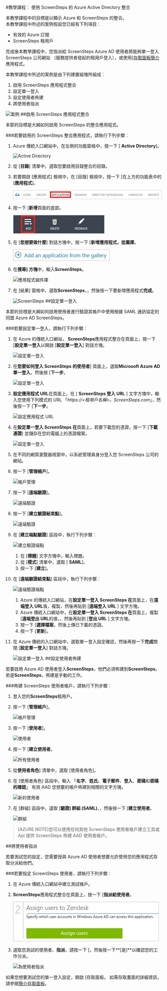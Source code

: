 <properties 
    pageTitle="教學課程︰ Azure Active Directory 整合 ScreenSteps |Microsoft Azure" 
    description="瞭解如何使用 ScreenSteps 與 Azure Active Directory 啟用單一登入、 自動化佈建和更多 ！" 
    services="active-directory" 
    authors="jeevansd"  
    documentationCenter="na" 
    manager="femila"/>
<tags 
    ms.service="active-directory" 
    ms.devlang="na" 
    ms.topic="article" 
    ms.tgt_pltfrm="na" 
    ms.workload="identity" 
    ms.date="09/26/2016" 
    ms.author="jeedes" />

#<a name="tutorial-azure-active-directory-integration-with-screensteps"></a>教學課程︰ 使用 ScreenSteps 的 Azure Active Directory 整合
  
本教學課程中的目標是以顯示 Azure 和 ScreenSteps 的整合。  
本教學課程中所述的案例假設您已經有下列項目︰

-   有效的 Azure 訂閱
-   ScreenSteps 租用戶
  
完成後本教學課程中，您指派給 ScreenSteps Azure AD 使用者將能夠單一登入 ScreenSteps 公司網站 （服務提供者發起的租用戶登入），或使用[[存取面板簡介](active-directory-saas-access-panel-introduction.md)應用程式。
  
本教學課程中所述的案例是由下列建置組塊所組成︰

1.  啟用 ScreenSteps 應用程式整合
2.  設定單一登入
3.  設定使用者佈建
4.  將使用者指派

![案例](./media/active-directory-saas-screensteps-tutorial/IC778516.png "案例")
##<a name="enabling-the-application-integration-for-screensteps"></a>啟用 ScreenSteps 應用程式整合
  
本節的目標是大綱如何啟用 ScreenSteps 的整合應用程式。

###<a name="to-enable-the-application-integration-for-screensteps-perform-the-following-steps"></a>若要啟用的 ScreenSteps 整合應用程式，請執行下列步驟︰

1.  Azure 傳統入口網站中，在左側的功能窗格中，按一下 [ **Active Directory**]。

    ![Active Directory](./media/active-directory-saas-screensteps-tutorial/IC700993.png "Active Directory")

2.  從 [**目錄**] 清單中，選取您要啟用目錄整合的目錄。

3.  若要開啟 [應用程式] 檢視中，在 [目錄] 檢視中，按一下 [在上方的功能表中的 [**應用程式**]。

    ![應用程式](./media/active-directory-saas-screensteps-tutorial/IC700994.png "應用程式")

4.  按一下 [**新增**頁面的底部。

    ![新增應用程式](./media/active-directory-saas-screensteps-tutorial/IC749321.png "新增應用程式")

5.  在 [**您想要做什麼**] 對話方塊中，按一下 [**新增應用程式，從圖庫**。

    ![新增 gallerry 應用程式](./media/active-directory-saas-screensteps-tutorial/IC749322.png "新增 gallerry 應用程式")

6.  在**搜尋] 方塊**中，輸入**ScreenSteps**。

    ![應用程式組件庫](./media/active-directory-saas-screensteps-tutorial/IC778517.png "應用程式組件庫")

7.  在 [結果] 窗格中，選取**ScreenSteps**，，然後按一下要新增應用程式**完成**。

    ![ScreenSteps](./media/active-directory-saas-screensteps-tutorial/IC778518.png "ScreenSteps")
##<a name="configuring-single-sign-on"></a>設定單一登入
  
本節的目標是大綱如何啟用使用者進行驗證其帳戶中使用根據 SAML 通訊協定的同盟 Azure AD ScreenSteps。

###<a name="to-configure-single-sign-on-perform-the-following-steps"></a>若要設定單一登入，請執行下列步驟︰

1.  在 Azure 的傳統入口網站， **ScreenSteps**應用程式整合在頁面上，按一下 [**設定單一登入**以開啟 [**設定單一登入**] 對話方塊。

    ![設定單一登入](./media/active-directory-saas-screensteps-tutorial/IC778519.png "設定單一登入")

2.  在**您要如何登入 ScreenSteps 的使用者**] 頁面上，選取**Microsoft Azure AD 單一登入**，然後按 [**下一步**。

    ![設定單一登入](./media/active-directory-saas-screensteps-tutorial/IC778520.png "設定單一登入")

3.  **設定應用程式 URL**在頁面上，在 [ **ScreenSteps 登入 URL** ] 文字方塊中，輸入您使用下列模式的 URL 「*https://\<租用戶名稱\>。ScreenSteps.com*」，然後按一下 [**下一步**。

    ![設定應用程式 URL](./media/active-directory-saas-screensteps-tutorial/IC778521.png "設定應用程式 URL")

4.  在**設定單一登入 ScreenSteps 在**頁面上，若要下載您的憑證，按一下 [**下載憑證**] 並儲存在您的電腦上的憑證檔案。

    ![設定單一登入](./media/active-directory-saas-screensteps-tutorial/IC778522.png "設定單一登入")

5.  在不同的網頁瀏覽器視窗中，以系統管理員身分登入您 ScreenSteps 公司的網站。

6.  按一下 [**管理帳戶**]。

    ![帳戶管理](./media/active-directory-saas-screensteps-tutorial/IC778523.png "帳戶管理")

7.  按一下 [**遠端驗證**]。

    ![遠端驗證](./media/active-directory-saas-screensteps-tutorial/IC778524.png "遠端驗證")

8.  按一下 [**建立驗證結束點**]。

    ![遠端驗證](./media/active-directory-saas-screensteps-tutorial/IC778525.png "遠端驗證")

9.  在 [**建立端點驗證**] 區段中，執行下列步驟︰

    ![建立驗證端點](./media/active-directory-saas-screensteps-tutorial/IC778526.png "建立驗證端點")

    1.  在 [**標題**] 文字方塊中，輸入標題。
    2.  從 [**模式**] 清單中，選取 [ **SAML**]。
    3.  按一下 [**建立**]。

10. 在 [**遠端驗證結束點**] 區段中，執行下列步驟︰

    ![遠端驗證端點](./media/active-directory-saas-screensteps-tutorial/IC778527.png "遠端驗證端點")

    1.  Azure 的傳統入口網站，在**設定單一登入 ScreenSteps 在**頁面上，在**遠端登入 URL**值，複製，然後再貼到 [**遠端登入 URL** ] 文字方塊。
    2.  Azure 傳統入口網站中，在**設定單一登入 ScreenSteps 在**頁面上，複製 [**遠端登出 URL**的值，，然後再貼到 [**登出 URL** ] 文字方塊。
    3.  按一下 [**選擇檔案**，然後上傳已下載的憑證。
    4.  按一下 [**更新**]。

11. 在 Azure 傳統的入口網站中，選取單一登入設定確認，然後再按一下**完成**關閉 [**設定單一登入**] 對話方塊。

    ![設定單一登入](./media/active-directory-saas-screensteps-tutorial/IC778542.png "設定單一登入")
##<a name="configuring-user-provisioning"></a>設定使用者佈建
  
若要啟用 Azure AD 使用者登入**ScreenSteps**，他們必須佈建到**ScreenSteps**。  
若是**ScreenSteps**，佈建是手動的工作。

###<a name="to-provision-a-user-account-to-screensteps-perform-the-following-steps"></a>佈建 ScreenSteps 使用者帳戶，請執行下列步驟︰

1.  登入您的**ScreenSteps**租用戶。

2.  按一下 [**管理帳戶**]。

    ![帳戶管理](./media/active-directory-saas-screensteps-tutorial/IC778523.png "帳戶管理")

3.  按一下 [**使用者**]。

    ![使用者](./media/active-directory-saas-screensteps-tutorial/IC778544.png "使用者")

4.  按一下 [**建立使用者**。

    ![所有使用者](./media/active-directory-saas-screensteps-tutorial/IC778545.png "所有使用者")

5.  從**使用者角色**] 清單中，選取 [使用者角色]。

6.  在 [使用者角色] 區段中，輸入 「**名字**、**姓氏**、**電子郵件**、**登入**、**密碼**和**密碼的確認**」 有效 AAD 您想要的帳戶佈建到相關的文字方塊。

    ![新的使用者](./media/active-directory-saas-screensteps-tutorial/IC778546.png "新的使用者")

7.  在 [群組] 區段中，選取 [**驗證] 群組 (SAML)**，，然後按一下 [**建立使用者**。

    ![群組](./media/active-directory-saas-screensteps-tutorial/IC778547.png "群組")

>[AZURE.NOTE]您可以使用任何其他 ScreenSteps 使用者帳戶建立工具或 Api 提供 ScreenSteps 佈建 AAD 使用者帳戶。

##<a name="assigning-users"></a>將使用者指派
  
若要測試您的設定，您需要授與 Azure AD 使用者想要允許使用您的應用程式存取分派給他們。

###<a name="to-assign-users-to-screensteps-perform-the-following-steps"></a>若要指定 ScreenSteps 使用者，請執行下列步驟︰

1.  在 Azure 傳統入口網站中建立測試帳戶。

2.  **ScreenSteps**應用程式整合在頁面上，按一下 [**指派給使用者**。

    ![為使用者指派](./media/active-directory-saas-screensteps-tutorial/IC773094.png "為使用者指派")

3.  選取您測試的使用者、**指派**，請按一下 [，然後按一下**[是]**以確認您的工作分派。

    ![為使用者指派](./media/active-directory-saas-screensteps-tutorial/IC778548.png "為使用者指派")
  
如果您想要測試您的單一登入設定，開啟 [存取面板。 如需存取畫面的詳細資訊，請參閱[簡介存取面板](active-directory-saas-access-panel-introduction.md)。
